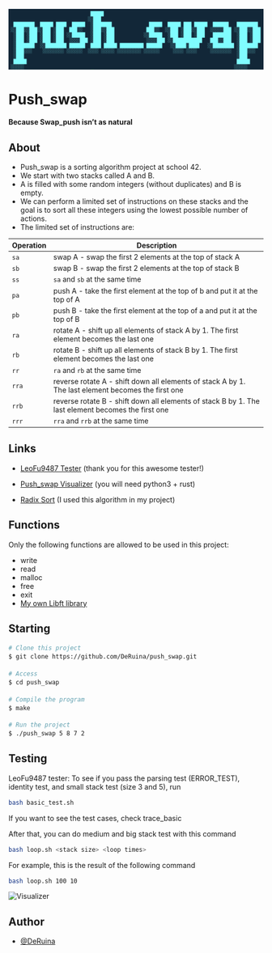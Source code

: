 ![](img/push_swap.png)

# Push_swap


#### Because Swap_push isn’t as natural



## About ##

- Push_swap is a sorting algorithm project at school 42.
- We start with two stacks called A and B.
- A is filled with some random integers (without duplicates) and B is empty.
- We can perform a limited set of instructions on these stacks and the goal is to sort all these integers using the lowest possible number of actions.
- The limited set of instructions are:

| Operation | Description |
| ------------ | ------------ |
| `sa` | swap A - swap the first 2 elements at the top of stack A |
| `sb` | swap B - swap the first 2 elements at the top of stack B |
| `ss` | `sa` and `sb` at the same time |
| `pa` | push A - take the first element at the top of b and put it at the top of A |
| `pb` | push B - take the first element at the top of a and put it at the top of B |
| `ra` | rotate A - shift up all elements of stack A by 1. The first element becomes the last one |
| `rb` | rotate B - shift up all elements of stack B by 1. The first element becomes the last one |
| `rr` | `ra` and `rb` at the same time |
| `rra` | reverse rotate A - shift down all elements of stack A by 1. The last element becomes the first one |
| `rrb` | reverse rotate B - shift down all elements of stack B by 1. The last element becomes the first one |
| `rrr` | `rra` and `rrb` at the same time |


## Links ##

- [LeoFu9487 Tester](https://github.com/LeoFu9487/push_swap_tester.git) (thank you for this awesome tester!)

- [Push_swap Visualizer](https://github.com/o-reo/push_swap_visualizer) (you will need python3 + rust)

- [Radix Sort](https://www.youtube.com/watch?v=nu4gDuFabIM) (I used this algorithm in my project)

## Functions ##
Only the following functions are allowed to be used in this project:
- write
- read
- malloc
- free
- exit
- [My own Libft library](https://github.com/DeRuina/Libft.git)

## Starting ##

```bash
# Clone this project
$ git clone https://github.com/DeRuina/push_swap.git

# Access
$ cd push_swap

# Compile the program
$ make

# Run the project
$ ./push_swap 5 8 7 2

```

## Testing ##


LeoFu9487 tester:
To see if you pass the parsing test (ERROR_TEST), identity test, and small stack test (size 3 and 5), run
```bash
bash basic_test.sh
```
If you want to see the test cases, check trace_basic

After that, you can do medium and big stack test with this command
```bash
bash loop.sh <stack size> <loop times>
```
For example, this is the result of the following command
```bash
bash loop.sh 100 10
```

![Visualizer](img/push_swap.gif)

## Author

- [@DeRuina](https://github.com/DeRuina)
